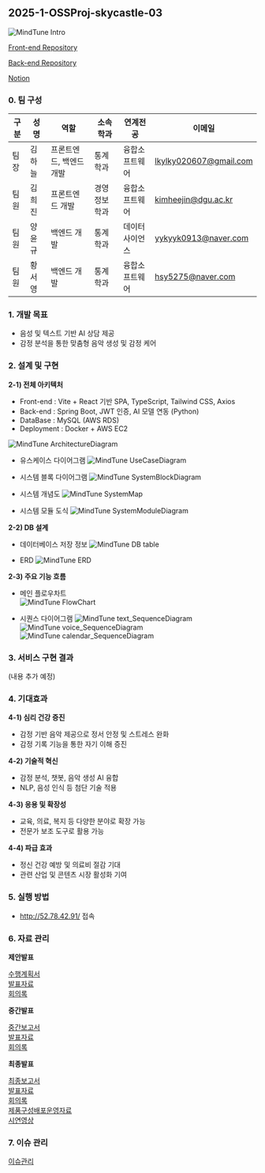 ## 2025-1-OSSProj-skycastle-03
![MindTune Intro](./Src/img/Project_Intro.png)

[Front-end Repository](https://github.com/CSID-DGU/2025-1-OSSProj-skycastle-03-Front.git)

[Back-end Repository](https://github.com/CSID-DGU/2025-1-OSSProj-skycastle-03-Back.git)

[Notion](https://www.notion.so/SKYCASTLE-1b9191254fee80fe8c6feba16872bd80?pvs=4)

### 0. 팀 구성

| 구분 | 성명   | 역할                | 소속학과      | 연계전공        | 이메일 |
|------|--------|---------------------|---------------|-----------------|--------|
| 팀장 | 김하늘 | 프론트엔드, 백엔드 개발 | 통계학과      | 융합소프트웨어   | [lkylky020607@gmail.com](mailto:lkylky020607@gmail.com) |
| 팀원 | 김희진 | 프론트엔드 개발        | 경영정보학과   | 융합소프트웨어   | [kimheejin@dgu.ac.kr](mailto:kimheejin@dgu.ac.kr) |
| 팀원 | 양윤규 | 백엔드 개발           | 통계학과      | 데이터사이언스   | [yykyyk0913@naver.com](mailto:yykyyk0913@naver.com) |
| 팀원 | 황서영 | 백엔드 개발           | 통계학과      | 융합소프트웨어   | [hsy5275@naver.com](mailto:hsy5275@naver.com) |

### 1. 개발 목표

- 음성 및 텍스트 기반 AI 상담 제공  
- 감정 분석을 통한 맞춤형 음악 생성 및 감정 케어

### 2. 설계 및 구현

**2-1) 전체 아키텍처**
- Front-end : Vite + React 기반 SPA, TypeScript, Tailwind CSS, Axios
- Back-end : Spring Boot, JWT 인증, AI 모델 연동 (Python)
- DataBase : MySQL (AWS RDS)
- Deployment : Docker + AWS EC2  

![MindTune ArchitectureDiagram](./Src/img/ArchitectureDiagram.png)

- 유스케이스 다이어그램
![MindTune UseCaseDiagram](./Src/img/UseCaseDiagram.png)

- 시스템 블록 다이어그램
![MindTune SystemBlockDiagram](./Src/img/SystemBlockDiagram.png)

- 시스템 개념도
![MindTune SystemMap](./Src/img/SystemMap.png)

- 시스템 모듈 도식
![MindTune SystemModuleDiagram](./Src/img/SystemModuleDiagram.png)

**2-2) DB 설계**

- 데이터베이스 저장 정보
![MindTune DB table](./Src/img/DB_table.png)

- ERD
![MindTune ERD](./Src/img/ERD.png)

**2-3) 주요 기능 흐름**
- 메인 플로우차트  
![MindTune FlowChart](./Src/img/FlowChart.png)

- 시퀀스 다이어그램
![MindTune text_SequenceDiagram](./Src/img/text_SequenceDiagram.png)
![MindTune voice_SequenceDiagram](./Src/img/voice_SequenceDiagram.png)
![MindTune calendar_SequenceDiagram](./Src/img/calendar_SequenceDiagram.png)

### 3. 서비스 구현 결과

(내용 추가 예정)

### 4. 기대효과

**4-1) 심리 건강 증진**
- 감정 기반 음악 제공으로 정서 안정 및 스트레스 완화  
- 감정 기록 기능을 통한 자기 이해 증진  

**4-2) 기술적 혁신**
- 감정 분석, 챗봇, 음악 생성 AI 융합  
- NLP, 음성 인식 등 첨단 기술 적용  

**4-3) 응용 및 확장성**
- 교육, 의료, 복지 등 다양한 분야로 확장 가능  
- 전문가 보조 도구로 활용 가능  

**4-4) 파급 효과**
- 정신 건강 예방 및 의료비 절감 기대  
- 관련 산업 및 콘텐츠 시장 활성화 기여

### 5. 실행 방법

- http://52.78.42.91/ 접속

### 6. 자료 관리

**제안발표**

[수행계획서](./Doc/1_1_OSSProj_03_SkyCastle_수행계획서_v1.pdf)  
[발표자료](./Doc/1_2_OSSProj_03_SkyCastle_수행계획발표자료.pdf)  
[회의록](./Doc/1_3_OSSProj_03_SkyCastle_회의록.pdf)


**중간발표**

[중간보고서](./Doc/2_1_OSSProj_03_SkyCastle_중간보고서.pdf)  
[발표자료](./Doc/2_2_OSSProj_03_SkyCastle_중간발표자료.pdf)  
[회의록](./Doc/2_3_OSSProj_03_SkyCastle_회의록.pdf)


**최종발표**

[최종보고서](./Doc/3_1_OSSProj_03_SkyCastle_최종보고서.pdf.pdf)  
[발표자료](./Doc/3_2_OSSProj_03_SkyCastle_최종발표자료.pdf)  
[회의록](./Doc/3_3_OSSProj_03_SkyCastle_회의록.pdf)  
[제품구성배포운영자료](./Doc/3_4_OSSProj_03_SkyCastle_제품구성배포운영자료.pdf)  
[시연영상](./Doc/3_5_OSSProj_03_SkyCastle_시연동영상.pdf)  


### 7. 이슈 관리
[이슈관리](https://www.notion.so/1ef191254fee80f3ad83d5e3e0ac92ad?pvs=4)
